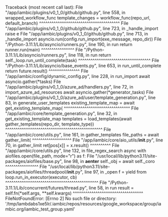 Traceback (most recent call last):
  File "/app/iambic/plugins/v0_1_0/github/github.py", line 558, in wrapped_workflow_func
    template_changes = workflow_func(repo_url, default_branch)
                       ^^^^^^^^^^^^^^^^^^^^^^^^^^^^^^^^^^^^^^^
  File "/app/iambic/plugins/v0_1_0/github/github.py", line 723, in _handle_import
    raise e
  File "/app/iambic/plugins/v0_1_0/github/github.py", line 713, in _handle_import
    asyncio.run(config.run_import(exe_message, repo_dir))
  File "/Python-3.11.1/Lib/asyncio/runners.py", line 190, in run
    return runner.run(main)
           ^^^^^^^^^^^^^^^^
  File "/Python-3.11.1/Lib/asyncio/runners.py", line 118, in run
    return self._loop.run_until_complete(task)
           ^^^^^^^^^^^^^^^^^^^^^^^^^^^^^^^^^^^
  File "/Python-3.11.1/Lib/asyncio/base_events.py", line 653, in run_until_complete
    return future.result()
           ^^^^^^^^^^^^^^^
  File "/app/iambic/config/dynamic_config.py", line 228, in run_import
    await asyncio.gather(*tasks)
  File "/app/iambic/plugins/v0_1_0/azure_ad/handlers.py", line 72, in import_azure_ad_resources
    await asyncio.gather(*generator_tasks)
  File "/app/iambic/plugins/v0_1_0/azure_ad/user/template_generation.py", line 83, in generate_user_templates
    existing_template_map = await get_existing_template_map(
                            ^^^^^^^^^^^^^^^^^^^^^^^^^^^^^^^^
  File "/app/iambic/core/template_generation.py", line 32, in get_existing_template_map
    templates = load_templates(await gather_templates(repo_dir, template_type))
                               ^^^^^^^^^^^^^^^^^^^^^^^^^^^^^^^^^^^^^^^^^^^^^^^
  File "/app/iambic/core/utils.py", line 161, in gather_templates
    file_paths = await gather_limit(
                 ^^^^^^^^^^^^^^^^^^^
  File "/app/iambic/core/aio_utils/__init__.py", line 70, in gather_limit
    ret[pos[x]] = x.result()
                  ^^^^^^^^^^
  File "/app/iambic/core/utils.py", line 132, in file_regex_search
    async with aiofiles.open(file_path, mode="r") as f:
  File "/usr/local/lib/python3.11/site-packages/aiofiles/base.py", line 98, in __aenter__
    self._obj = await self._coro
                ^^^^^^^^^^^^^^^^
  File "/usr/local/lib/python3.11/site-packages/aiofiles/threadpool/__init__.py", line 97, in _open
    f = yield from loop.run_in_executor(executor, cb)
        ^^^^^^^^^^^^^^^^^^^^^^^^^^^^^^^^^^^^^^^^^^^^^
  File "/Python-3.11.1/Lib/concurrent/futures/thread.py", line 58, in run
    result = self.fn(*self.args, **self.kwargs)
             ^^^^^^^^^^^^^^^^^^^^^^^^^^^^^^^^^^
FileNotFoundError: [Errno 2] No such file or directory: '/tmp/lambdabs1xe5lr/.iambic/repos/resources/google_workspace/group/iambic.org/iambic_test_group.yaml'

